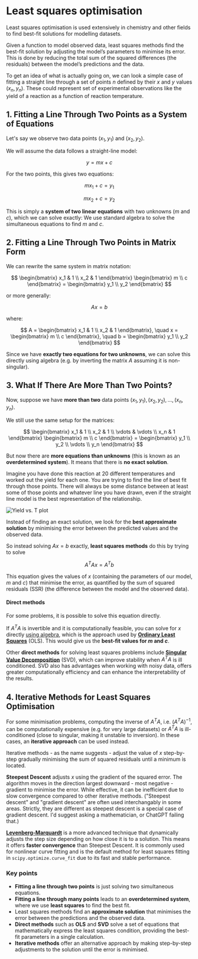 # Least squares optimisation

Least squares optimisation is used extensively in chemistry and other fields to find best-fit solutions for modelling datasets.


Given a function to model observed data, least squares methods find the best-fit solution by adjusting the model’s parameters to minimise its error. This is done by reducing the total sum of the squared differences (the residuals) between the model’s predictions and the data.

To get an idea of what is actually going on, we can look a simple case of fitting a straight line through a set of points $n$ defined by their $x$ and $y$ values $(x_n, y_n)$. These could represent set of experimental observations like the yield of a reaction as a function of reaction temperature.

## 1. Fitting a Line Through Two Points as a System of Equations
Let's say we observe two data points $(x_1, y_1)$ and $(x_2, y_2)$.  

We will assume the data follows a straight-line model:

$$
y = mx + c
$$

For the two points, this gives two equations:

$$
m x_1 + c = y_1
$$

$$
m x_2 + c = y_2
$$

This is simply a **system of two linear equations** with two unknowns ($m$ and $c$), which we can solve exactly: We use standard algebra to solve the simultaneous equations to find $m$ and $c$.

## 2. Fitting a Line Through Two Points in Matrix Form

We can rewrite the same system in matrix notation:

$$
\begin{bmatrix} x_1 & 1 \\ x_2 & 1 \end{bmatrix}  
\begin{bmatrix} m \\ c \end{bmatrix}  
=  \begin{bmatrix} y_1 \\ y_2 \end{bmatrix}
$$

or more generally:

$$
A x = b
$$

where:

$$
A = \begin{bmatrix} x_1 & 1 \\ x_2 & 1 \end{bmatrix}, \quad
x = \begin{bmatrix} m \\ c \end{bmatrix}, \quad
b = \begin{bmatrix} y_1 \\ y_2 \end{bmatrix}
$$

Since we have **exactly two equations for two unknowns**, we can solve this directly using algebra (e.g. by inverting the matrix $A$ assuming it is non-singular).  


## 3. What If There Are More Than Two Points?

Now, suppose we have **more than two** data points $(x_1, y_1), (x_2, y_2), \dots, (x_n, y_n)$.


We still use the same setup for the matrices:

$$
\begin{bmatrix} x_1 & 1 \\ x_2 & 1 \\ \vdots & \vdots \\ x_n & 1 \end{bmatrix}  
\begin{bmatrix} m \\ c \end{bmatrix}  
=  \begin{bmatrix} y_1 \\ y_2 \\ \vdots \\ y_n \end{bmatrix}
$$

But now there are **more equations than unknowns** (this is known as an **overdetermined system**). It means that there is **no exact solution**. 

Imagine you have done this reaction at 20 different temperatures and worked out the yield for each one. You are trying to find the line of best fit through those points. There will always be some distance between at least some of those points and whatever line you have drawn, even if the straight line model is the best representation of the relationship.

![Yield vs. T plot](images/YvsT.png)

Instead of finding an exact solution, we look for the **best approximate solution** by minimising the error between the predicted values and the observed data.  

So instead solving $Ax = b$ exactly, **least squares methods** do this by trying to solve 

$$
A^T A x = A^T b
$$

This equation gives the values of $x$ (containing the parameters of our model, $m$ and $c$) that minimise the error, as quantified by the sum of squared residuals (SSR) (the difference between the model and the observed data).

#### Direct methods

For some problems, it is possible to solve this equation directly. 

If $A^T A$ is invertible and it is computationally feasible, you can solve for $x$ directly [using algebra](https://statisticsbyjim.com/regression/least-squares-regression-line/), which is the approach used by [**Ordinary Least Squares**](https://www.analyticsvidhya.com/blog/2023/01/a-comprehensive-guide-to-ols-regression-part-1/) (OLS). This would give us the **best-fit values for $m$ and $c$**. 

Other **direct methods** for solving least squares problems include [**Singular Value Decomposition**](https://gregorygundersen.com/blog/2018/12/10/svd/) (SVD), which can improve stability when $A^T A$ is ill conditioned. SVD also has advantages when working with noisy data, offers greater computationally efficiency and can enhance the interpretability of the results.

## 4. Iterative Methods for Least Squares Optimisation

For some minimisation problems, computing the inverse of $A^T A$, i.e. $(A^T A)^{-1}$, can be computationally expensive (e.g. for very large datasets) or $A^T A$ is ill-conditioned (close to singular, making it unstable to inversion). In these cases, an **iterative approach** can be used instead.

Iterative methods - as the name suggests - adjust the value of $x$ step-by-step gradually minimising the sum of squared residuals until a minimum is located. 

**Steepest Descent** adjusts $x$ using the gradient of the squared error. The algorithm moves in the direction largest downward - most negative - gradient to minimise the error. While effective, it can be inefficient due to slow convergence compared to other iterative methods. ("Steepest descent" and "gradient descent" are often used interchangably in some areas. Strictly, they are different as steepest descent is a special case of gradient descent. I'd suggest asking a mathematician, or ChatGPT failing that.)

[**Levenberg-Marquardt**](https://www.statisticshowto.com/levenberg-marquardt-algorithm/) is a more advanced technique that dynamically adjusts the step size depending on how close it is to a solution. This means it offers **faster convergence** than Steepest Descent. It is commonly used for nonlinear curve fitting and is the default method for least squares fitting in `scipy.optimize.curve_fit` due to its fast and stable performance.



### **Key points**
- **Fitting a line through two points** is just solving two simultaneous equations.  
- **Fitting a line through many points** leads to an **overdetermined system**, where we use **least squares** to find the best fit.
- Least squares methods find an **approximate solution** that minimises the error between the predictions and the observed data.
- **Direct methods** such as **OLS** and **SVD** solve a set of equations that mathematically express the least squares condition, providing the best-fit parameters in a single calculation.
- **Iterative methods** offer an alternative approach by making step-by-step adjustments to the solution until the error is minimised.


<br></br>